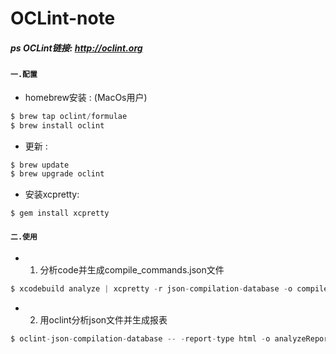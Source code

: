 # OCLint-note
##### ps OCLint链接: http://oclint.org

#### `一.配置`
* homebrew安装 : (MacOs用户) <br>
```c
$ brew tap oclint/formulae
$ brew install oclint
```
* 更新 :
```c
$ brew update
$ brew upgrade oclint
```
* 安装xcpretty:
```c
$ gem install xcpretty
```
#### `二.使用`

* 1) 分析code并生成compile_commands.json文件
```c
$ xcodebuild analyze | xcpretty -r json-compilation-database -o compile_commands.json
```
* 2) 用oclint分析json文件并生成报表
```c
$ oclint-json-compilation-database -- -report-type html -o analyzeReport.html
```
